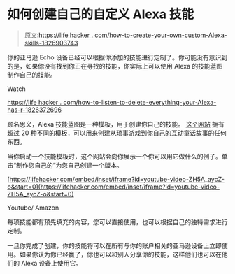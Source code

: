 # 如何创建自己的自定义 Alexa 技能

> 原文:[https://life hacker . com/how-to-create-your-own-custom-Alexa-skills-1826903743](https://lifehacker.com/how-to-create-your-own-custom-alexa-skills-1826903743)

你的亚马逊 Echo 设备已经可以根据你添加的技能进行定制了。你可能没有意识到的是，如果你没有找到你正在寻找的技能，你实际上可以使用 Alexa 的技能蓝图制作自己的技能。

Watch

[https://life hacker . com/how-to-listen-to-delete-everything-your-Alexa-has-r-1826372696](https://lifehacker.com/how-to-listen-to-and-delete-everything-your-alexa-has-r-1826372696)

顾名思义，Alexa 技能蓝图是一种模板，用于创建你自己的技能。 [这个网站](https://blueprints.amazon.com/?asc_campaign=InlineText&asc_refurl=https://lifehacker.com/how-to-create-your-own-custom-alexa-skills-1826903743&asc_source=&tag=kinjalifehackerlink-20) 拥有超过 20 种不同的模板，可以用来创建从琐事游戏到你自己的互动童话故事的任何东西。

当你启动一个技能模板时，这个网站会向你展示一个你可以用它做什么的例子。单击“制作您自己的”为您自己创建一个版本。

 [https://lifehacker.com/embed/inset/iframe?id=youtube-video-ZH5A_aycZ-o&start=0](https://lifehacker.com/embed/inset/iframe?id=youtube-video-ZH5A_aycZ-o&start=0)

<figcaption class="sc-1ptbguh-0 hxeMec caption">Youtube/ Amazon</figcaption> 

每项技能都有预先填充的内容，您可以直接使用，也可以根据自己的独特需求进行定制。

一旦你完成了创建，你的技能将可以在所有与你的账户相关的亚马逊设备上立即使用。如果你认为你已经赢了，你也可以和别人分享你的技能，这样他们也可以在他们的 Alexa 设备上使用它。